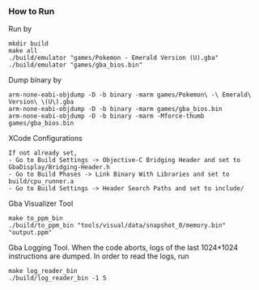 ### How to Run

Run by

```
mkdir build
make all
./build/emulator "games/Pokemon - Emerald Version (U).gba"
./build/emulator "games/gba_bios.bin"
```

Dump binary by

```
arm-none-eabi-objdump -D -b binary -marm games/Pokemon\ -\ Emerald\ Version\ \(U\).gba
arm-none-eabi-objdump -D -b binary -marm games/gba_bios.bin
arm-none-eabi-objdump -D -b binary -marm -Mforce-thumb games/gba_bios.bin
```

XCode Configurations

```
If not already set,
- Go to Build Settings -> Objective-C Bridging Header and set to GbaDisplay/Bridging-Header.h
- Go to Build Phases -> Link Binary With Libraries and set to build/cpu_runner.a
- Go to Build Settings -> Header Search Paths and set to include/
```

Gba Visualizer Tool

```
make to_ppm_bin
./build/to_ppm_bin "tools/visual/data/snapshot_0/memory.bin" "output.ppm"
```

Gba Logging Tool. When the code aborts, logs of the last 1024\*1024 instructions are dumped. In order to read the logs, run

```
make log_reader_bin
./build/log_reader_bin -1 5
```
